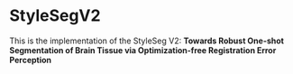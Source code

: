 # StyleSegV2
This is the implementation of the StyleSeg V2: **Towards Robust One-shot Segmentation of Brain Tissue via Optimization-free Registration Error Perception**
